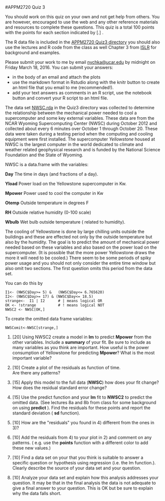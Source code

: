 #APPM2720 Quiz 3

You should work on this quiz on your own and not 
get help from others. You are however, encouraged to use the web and any other reference materials  and resources to complete these questions. This quiz is a total 100 points with the points for each section indicated by [.] . 

The R data file is included in the [APPM2720 Quiz3 directory](http://www.image.ucar.edu/~nychka/Temp/APPM2720/Quiz3) you should also use the lectures and  R code from the class as well Chapter 3 from [ISLR](http://www.image.ucar.edu/~nychka/Temp/APPM2720/ISLRFourthPrinting.pdf) for background and examples. 

Please submit your work to me by email <nychka@ucar.edu> by midnight  on Friday March 18, 2016. You can submit your answers:

-  in the body of an email and attach the plots 
-  use the markdown format in Rstudio along with the knitr button to create an html file that you email to me (recommended!). 
-  add your text answers as comments in an R script, use the notebook button and convert your R script to an html file.


The data set [NWSC.rda](http://www.image.ucar.edu/~nychka/Temp/APPM2720/Quiz3/NWSC.rda) in the Quiz3 directory was collected to determine the relationship between the mechanical power needed to cool a supercomputer and some key external variables. These data are from the NCAR Wyoming Supercomputing Center (NWSC) during October 2012 and collected about every 6 minutes over October 1 through October 20. These data were taken during a testing period when the computing  and cooling equipment were first installed. 
The supercomputer *Yellowstone* housed at NWSC is the largest computer in the world dedicated to climate and weather related geophysical research and is funded by the National Science Foundation and the State of Wyoming. 

NWSC is a data.frame with the  variables:

**Day** The time in days (and fractions of a day). 

**Yload** Power load on the Yellowstone supercomputer in Kw.

**Mpower** Power used to cool the computer in Kw

**Otemp** Outside temperature in degrees F

**RH**   Outside relative humidity  (0-100 scale)

**Wbulb** Wet bulb outside temperature ( related to humidity).

The cooling of Yellowstone is done by large chilling units outside the buildings and these are effected not only by the outside temperature but also by the humidity. The goal is to predict the amount of mechanical power needed based on these variables and also based on the power load on the supercomputer. 
(It is possible that the more power Yellowstone draws the more it will need to be cooled.)
There seem to be some periods of spiky power usage and you should not only consider the entire time window but also omit two sections.  The first question omits this period from the data set. 

You can do this by 

````
I1<- (NWSC$Day>= 5) &   (NWSC$Day<= 6.765620)
I2<- (NWSC$Day>= 17) & (NWSC$Day<= 18.5)
strange<-  I1 | I2      # | means logical OR 
OK <- !strange          # ! means logical NOT
NWSC2 <- NWSC[OK,]
````
To create the omitted data frame variables:

````
NWSComit<-NWSC[strange,] 
````

1) [20] Using NWSC2 create a model in **lm** to predict **Mpower**
from the other variables. 
Include a **summary** of your fit. Be sure to include as many variables as you think are important. How useful is the power consumption of Yellowstone for predicting **Mpower**? What is the most important variable?

2) [10] Create a plot of the residuals as function of time.  
Are there any patterns?

3) [15] Apply this model to the full data (**NWSC**) how does your fit change? How does the residual standard error change?

4) [15] Use the predict function and your **lm** 
fit to **NWSC2** to predict the omitted data.
(See lectures 8a and 8b from class for some background on using 
 **predict** ). Find the residuals for these points and report the standard deviation ( **sd** function).
 
5) [10] How are the "residuals" you found in 4) different from the ones in 3)? 

6) [10] Add the residuals from 4) to your plot in 2) and comment on any patterns.
( e.g. use the **points** function with a different color to add these new values.)

7) [10] Find a data set on your that you think is suitable
to answer a specific question or hypothesis using regression (i.e. the lm function.). Clearly describe the source of your data set and your question. 

8) [10] Analyze your data set and explain how this analysis   addresses your question. It may be that in the final analysis the data is not adequate to give a final answer to your question. This is OK but be sure to explain why the data falls short. 

 
 


  
 





